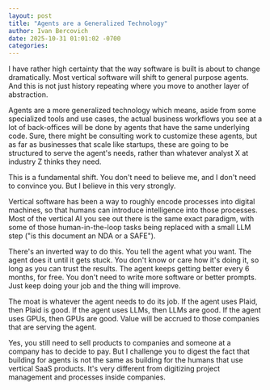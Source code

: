 ```yaml
---
layout: post
title: "Agents are a Generalized Technology"
author: Ivan Bercovich
date: 2025-10-31 01:01:02 -0700
categories:
---
```


I have rather high certainty that the way software is built is about to change dramatically. Most vertical software will shift to general purpose agents. And this is not just history repeating where you move to another layer of abstraction.

Agents are a more generalized technology which means, aside from some specialized tools and use cases, the actual business workflows you see at a lot of back-offices will be done by agents that have the same underlying code. Sure, there might be consulting work to customize these agents, but as far as businesses that scale like startups, these are going to be structured to serve the agent's needs, rather than whatever analyst X at industry Z thinks they need.

This is a fundamental shift. You don't need to believe me, and I don't need to convince you. But I believe in this very strongly.

Vertical software has been a way to roughly encode processes into digital machines, so that humans can introduce intelligence into those processes. Most of the vertical AI you see out there is the same exact paradigm, with some of those human-in-the-loop tasks being replaced with a small LLM step ("is this document an NDA or a SAFE").

There's an inverted way to do this. You tell the agent what you want. The agent does it until it gets stuck. You don't know or care how it's doing it, so long as you can trust the results. The agent keeps getting better every 6 months, for free. You don't need to write more software or better prompts. Just keep doing your job and the thing will improve.

The moat is whatever the agent needs to do its job. If the agent uses Plaid, then Plaid is good. If the agent uses LLMs, then LLMs are good. If the agent uses GPUs, then GPUs are good. Value will be accrued to those companies that are serving the agent.

Yes, you still need to sell products to companies and someone at a company has to decide to pay. But I challenge you to digest the fact that building for agents is not the same as building for the humans that use vertical SaaS products. It's very different from digitizing project management and processes inside companies.
